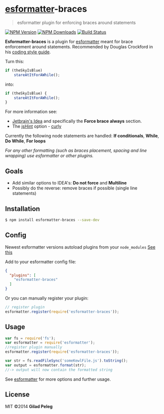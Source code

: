 # [esformatter](https://github.com/millermedeiros/esformatter)-braces

> esformatter plugin for enforcing braces around statements

[![NPM Version](http://img.shields.io/npm/v/esformatter-braces.svg?style=flat)](https://npmjs.org/package/esformatter-braces)
[![NPM Downloads](http://img.shields.io/npm/dm/esformatter-braces.svg?style=flat)](https://npmjs.org/package/esformatter-braces)
[![Build Status](http://img.shields.io/travis/pgilad/esformatter-braces.svg?style=flat)](https://travis-ci.org/pgilad/esformatter-braces)

**Esformatter-braces** is a plugin for [esformatter](https://github.com/millermedeiros/esformatter) meant for brace enforcement around statements. Recommended by Douglas Crockford in his [coding style guide](http://javascript.crockford.com/code.html).

Turn this:
```js
if (theSkyIsBlue)
    stareAtItForAWhile();
```

into:
```js
if (theSkyIsBlue) {
    stareAtItForAWhile();
}
```

For more information see:
- [Jetbrain's Idea](http://www.jetbrains.com/idea/webhelp10.5/wrapping-and-braces.html) and specifically the **Force brace always** section.
- The [jsHint](https://github.com/jshint/jshint/) option - [curly](http://www.jshint.com/docs/options/#curly)

Currently the following node statements are handled:
 **If conditionals**, **While**, **Do While**, **For loops**

*For any other formatting (such as braces placement, spacing and line wrapping) use esformatter or other plugins.*

## Goals

- Add similar options to IDEA's: **Do not force** and **Multiline**
- Possibly do the reverse: remove braces if possible (single line statements)

## Installation

```sh
$ npm install esformatter-braces --save-dev
```

## Config

Newest esformatter versions autoload plugins from your `node_modules` [See this](https://github.com/millermedeiros/esformatter#plugins)

Add to your esformatter config file:

```json
{
  "plugins": [
    "esformatter-braces"
  ]
}
```

Or you can manually register your plugin:
```js
// register plugin
esformatter.register(require('esformatter-braces'));
```

## Usage

```js
var fs = require('fs');
var esformatter = require('esformatter');
//register plugin manually
esformatter.register(require('esformatter-braces'));

var str = fs.readFileSync('someKewlFile.js').toString();
var output = esformatter.format(str);
//-> output will now contain the formatted string
```

See [esformatter](https://github.com/millermedeiros/esformatter) for more options and further usage.

## License

MIT ©2014 **Gilad Peleg**
